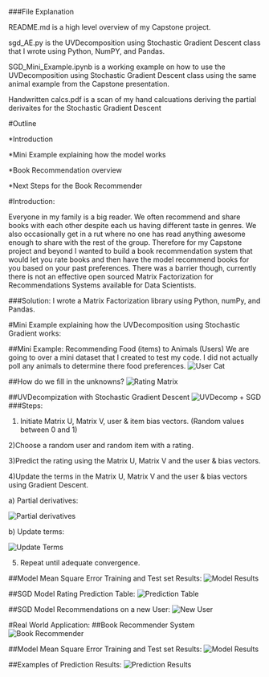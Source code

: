 ###File Explanation

README.md is a high level overview of my Capstone project.

sgd_AE.py is the UVDecomposition using Stochastic Gradient Descent class that I wrote using Python, NumPY, and Pandas.

SGD_Mini_Example.ipynb is a working example on how to use the UVDecomposition using Stochastic Gradient Descent class using the same animal example from the Capstone presentation.

Handwritten calcs.pdf is a scan of my hand calcuations deriving the partial derivaites for the Stochastic Gradient Descent

#Outline

*Introduction

*Mini Example explaining how the model works

*Book Recommendation overview

*Next Steps for the Book Recommender


#Introduction:

Everyone in my family is a big reader. We often recommend and share books with each other despite each us having different taste in genres. We also occasionally get in a rut where no one has read anything awesome enough to share with the rest of the group. Therefore for my Capstone project and beyond I wanted to build a book recommendation system that would let you rate books and then have the model recommend books for you based on your past preferences. There was a barrier though, currently there is not an effective open sourced Matrix Factorization for Recommendations Systems available for Data Scientists.

###Solution:
I wrote a Matrix Factorization library using Python, numPy, and Pandas.

#Mini Example explaining how the UVDecomposition using Stochastic Gradient works:

##Mini Example: Recommending Food (items) to Animals (Users)
We are going to over a mini dataset that I created to test my code.
I did not actually poll any animals to determine there food preferences.
![User Cat](/user_cat_chicken.png?raw=true "User: Cat")

##How do we fill in the unknowns?
![Rating Matrix](/cat_rating_matrix.png?raw=true "Rating Matrix")

##UVDecompization with Stochastic Gradient Descent
![UVDecomp + SGD](/predict_formula.png?raw=true "UVDecomp + SGD")
###Steps:
1) Initiate Matrix U, Matrix V, user & item bias vectors.
(Random values between 0 and 1)

2)Choose a random user and random item with a rating.

3)Predict the rating using the Matrix U, Matrix V and the user & bias vectors.

4)Update the terms in the Matrix U, Matrix V and the user & bias vectors using
Gradient Descent.

a) Partial derivatives:

![Partial derivatives](/partial_derivatives.png?raw=true "Partial derivatives")

b) Update terms:

![Update Terms](/update_terms.png?raw=true "Update Terms")

5) Repeat until adequate convergence.

##Model Mean Square Error Training and Test set Results:
![Model Results](/mini_model_results.png?raw=true "Model Results")

##SGD Model Rating Prediction Table:
![Prediction Table](/mini_prediction_table.png?raw=true "Prediction Table")

##SGD Model Recommendations on a new User:
![New User](/squirrel.png?raw=true "New User")

#Real World Application:
##Book Recommender System
![Book Recommender](/book_intro.png?raw=true "Book Recommender")

##Model Mean Square Error Training and Test set Results:
![Model Results](/book_Model_Results.png?raw=true "Model Results")

##Examples of Prediction Results:
![Prediction Results](/book_predict_1.png?raw=true "Book Recommendations")
